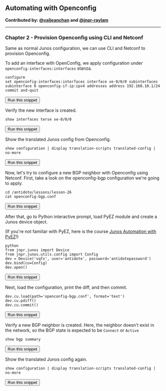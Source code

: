 ## Automating with Openconfig

**Contributed by: [@valjeanchan](https://github.com/valjeanchan) and [@jnpr-raylam](https://github.com/jnpr-raylam)**

---

### Chapter 2 - Provision Openconfig using CLI and Netconf

Same as normal Junos configuration, we can use CLI and Netconf to provision Openconfig.

To add an interface with OpenConfig, we apply configuration under `openconfig-interfaces:interfaces` stanza.

```
configure
set openconfig-interfaces:interfaces interface xe-0/0/0 subinterfaces subinterface 0 openconfig-if-ip:ipv4 addresses address 192.168.10.1/24
commit and-quit
```
<button type="button" class="btn btn-primary btn-sm" onclick="runSnippetInTab('vqfx', 0)">Run this snippet</button>


Verify the new interface is created.

```
show interfaces terse xe-0/0/0
```
<button type="button" class="btn btn-primary btn-sm" onclick="runSnippetInTab('vqfx', 1)">Run this snippet</button>


Show the translated Junos config from Openconfig.

```
show configuration | display translation-scripts translated-config | no-more
```
<button type="button" class="btn btn-primary btn-sm" onclick="runSnippetInTab('vqfx', 2)">Run this snippet</button>


Now, let's try to configure a new BGP neighbor with Openconfig using Netconf. First, take a look on the openconfig-bgp configuration we're going to apply.

```
cd /antidote/lessons/lesson-26
cat openconfig-bgp.conf
```
<button type="button" class="btn btn-primary btn-sm" onclick="runSnippetInTab('linux', 3)">Run this snippet</button>

After that, go to Python interactive prompt, load PyEZ module and create a Junos device object.

(If you're not familiar with PyEZ, here is the course [Junos Automation with PyEZ](https://labs.networkreliability.engineering/labs/?lessonId=24&lessonStage=1)!)

```
python
from jnpr.junos import Device
from jnpr.junos.utils.config import Config
dev = Device('vqfx', user='antidote', password='antidotepassword')
dev.bind(cu=Config)
dev.open()
```
<button type="button" class="btn btn-primary btn-sm" onclick="runSnippetInTab('linux', 4)">Run this snippet</button>

Next, load the configuration, print the diff, and then commit.

```
dev.cu.load(path='openconfig-bgp.conf', format='text')
dev.cu.pdiff()
dev.cu.commit()
```
<button type="button" class="btn btn-primary btn-sm" onclick="runSnippetInTab('linux', 5)">Run this snippet</button>

Verify a new BGP neighbor is created. Here, the neighbor doesn't exist in the network, so the BGP state is expected to be `Connect` or `Active`

```
show bgp summary
```
<button type="button" class="btn btn-primary btn-sm" onclick="runSnippetInTab('vqfx', 6)">Run this snippet</button>

Show the translated Junos config again.

```
show configuration | display translation-scripts translated-config | no-more
```
<button type="button" class="btn btn-primary btn-sm" onclick="runSnippetInTab('vqfx', 7)">Run this snippet</button>
